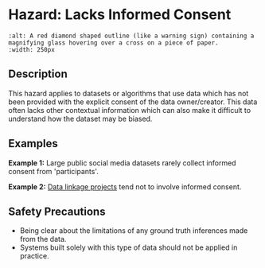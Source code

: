 # Hazard: Lacks Informed Consent

```{image} ../images/hazards/lacks-informed-consent.png
:alt: A red diamond shaped outline (like a warning sign) containing a magnifying glass hovering over a cross on a piece of paper.
:width: 250px
```

## Description

This hazard applies to datasets or algorithms that use data which has not been provided with the explicit consent of the data owner/creator. This data often lacks
other contextual information which can also make it difficult to understand how the dataset may be biased.

## Examples

__Example 1:__ Large public social media datasets rarely collect informed consent from 'participants'.

__Example 2:__ [Data linkage projects](https://bmcmedethics.biomedcentral.com/articles/10.1186/s12910-015-0070-4) tend not to involve informed consent.

## Safety Precautions

- Being clear about the limitations of any ground truth inferences made from the data.
- Systems built solely with this type of data should not be applied in practice.
